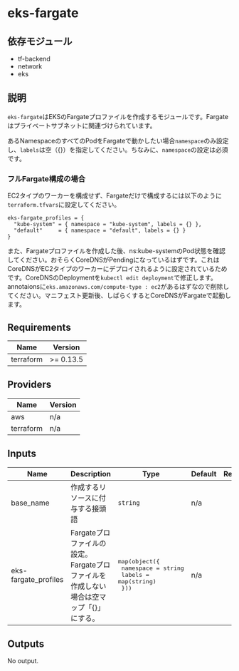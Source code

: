 # eks-fargate

## 依存モジュール

- tf-backend
- network
- eks

## 説明

`eks-fargate`はEKSのFargateプロファイルを作成するモジュールです。Fargateはプライベートサブネットに関連づけられています。

あるNamespaceのすべてのPodをFargateで動かしたい場合`namespace`のみ設定し、`labels`は空（{}）を指定してください。ちなみに、`namespace`の設定は必須です。

### フルFargate構成の場合

EC2タイプのワーカーを構成せず、Fargateだけで構成するには以下のように`terraform.tfvars`に設定してください。

```
eks-fargate_profiles = {
  "kube-system" = { namespace = "kube-system", labels = {} },
  "default"     = { namespace = "default", labels = {} }
}
```

また、Fargateプロファイルを作成した後、ns:kube-systemのPod状態を確認してください。おそらくCoreDNSがPendingになっているはずです。これはCoreDNSがEC2タイプのワーカーにデプロイされるように設定されているためです。CoreDNSのDeploymentを`kubectl edit deployment`で修正します。annotaionsに`eks.amazonaws.com/compute-type : ec2`があるはずなので削除してください。マニフェスト更新後、しばらくするとCoreDNSがFargateで起動します。

## Requirements

| Name | Version |
|------|---------|
| terraform | >= 0.13.5 |

## Providers

| Name | Version |
|------|---------|
| aws | n/a |
| terraform | n/a |

## Inputs

| Name | Description | Type | Default | Required |
|------|-------------|------|---------|:--------:|
| base\_name | 作成するリソースに付与する接頭語 | `string` | n/a | yes |
| eks-fargate\_profiles | Fargateプロファイルの設定。Fargateプロファイルを作成しない場合は空マップ「{}」にする。 | <pre>map(object({<br>    namespace    = string<br>    labels       = map(string)<br>  }))</pre> | n/a | yes |

## Outputs

No output.